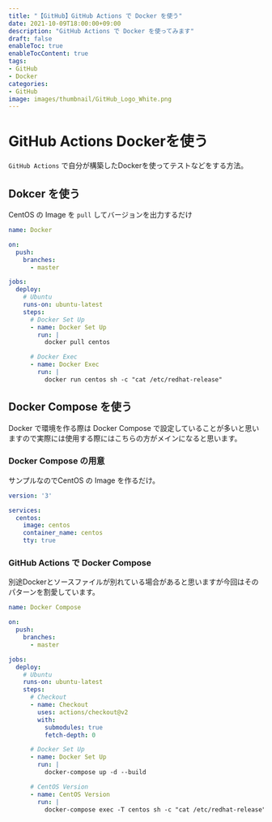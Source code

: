 ```yaml
---
title: "【GitHub】GitHub Actions で Docker を使う"
date: 2021-10-09T18:00:00+09:00
description: "GitHub Actions で Docker を使ってみます"
draft: false
enableToc: true
enableTocContent: true
tags: 
- GitHub
- Docker
categories: 
- GitHub
image: images/thumbnail/GitHub_Logo_White.png
---
```


# GitHub Actions Dockerを使う
`GitHub Actions` で自分が構築したDockerを使ってテストなどをする方法。

## Dokcer を使う
CentOS の Image を `pull` してバージョンを出力するだけ

``` yml:.github/workflows/docker.yml
name: Docker

on:
  push:
    branches:
      - master

jobs:
  deploy:
    # Ubuntu
    runs-on: ubuntu-latest
    steps:
      # Docker Set Up
      - name: Docker Set Up
        run: |
          docker pull centos

      # Docker Exec
      - name: Docker Exec
        run: |
          docker run centos sh -c "cat /etc/redhat-release"
```

## Docker Compose を使う
Docker で環境を作る際は Docker Compose で設定していることが多いと思いますので実際には使用する際にはこちらの方がメインになると思います。

### Docker Compose の用意
サンプルなのでCentOS の Image を作るだけ。

``` yml:docker-compose.yml
version: '3'

services:
  centos:
    image: centos
    container_name: centos
    tty: true
```

### GitHub Actions で Docker Compose

別途Dockerとソースファイルが別れている場合があると思いますが今回はそのパターンを割愛しています。

``` yml:.github/workflows/docker.yml
name: Docker Compose

on:
  push:
    branches:
      - master

jobs:
  deploy:
    # Ubuntu
    runs-on: ubuntu-latest
    steps:
      # Checkout
      - name: Checkout
        uses: actions/checkout@v2
        with:
          submodules: true
          fetch-depth: 0

      # Docker Set Up
      - name: Docker Set Up
        run: |
          docker-compose up -d --build

      # CentOS Version
      - name: CentOS Version
        run: |
          docker-compose exec -T centos sh -c "cat /etc/redhat-release"

```